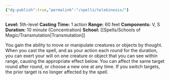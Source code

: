 ```yaml
---
{"dg-publish":true,"permalink":"/spells/telekinesis/"}
---
```


**Level:** 5th-level
**Casting Time:** 1 action
**Range:** 60 feet
**Components:** V, S
**Duration:** 10 minute (Concentration)
**School:** [[Spells/Schools of Magic/Transmutation\|Transmutation]]

You gain the ability to move or manipulate creatures or objects by thought. When you cast the spell, and as your action each round for the duration, you can exert your will on one creature or object that you can see within range, causing the appropriate effect below. You can affect the same target round after round, or choose a new one at any time. If you switch targets, the prior target is no longer affected by the spell.